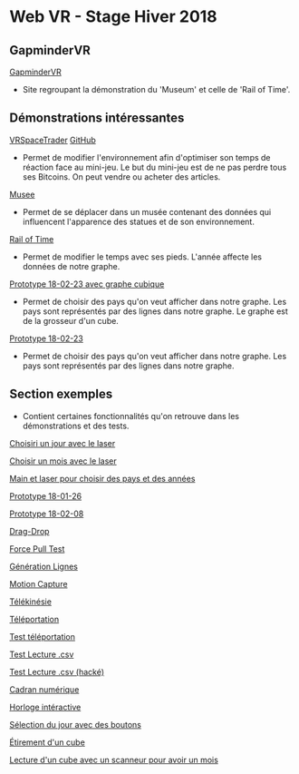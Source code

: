 # Web VR - Stage Hiver 2018

## GapminderVR
[GapminderVR](http://www.gapmindervr.org/)
 - Site regroupant la démonstration du 'Museum' et celle de 'Rail of Time'.

## Démonstrations intéressantes
[VRSpaceTrader](http://www.vrspacetrader.fun/)
[GitHub](https://rawgit.com/NikoGirardelli/WebVR_Stage/master/touch/VRSpaceTrader/index.html)
 - Permet de modifier l'environnement afin d'optimiser son temps de réaction face au mini-jeu. Le but du mini-jeu est de ne pas perdre tous ses Bitcoins. On peut vendre ou acheter des articles.

[Musee](https://rawgit.com/NikoGirardelli/WebVR_Stage/master/point/musee/index.html)
 - Permet de se déplacer dans un musée contenant des données qui influencent l'apparence des statues et de son environnement.

[Rail of Time](https://rawgit.com/NikoGirardelli/WebVR_Stage/master/point/railOfTime/index.html)
 - Permet de modifier le temps avec ses pieds. L'année affecte les données de notre graphe.

[Prototype 18-02-23 avec graphe cubique](https://rawgit.com/NikoGirardelli/WebVR_Stage/master/prototypes/prototype_02-23-graphe-cubique/index.html)
 - Permet de choisir des pays qu'on veut afficher dans notre graphe. Les pays sont représentés par des lignes dans notre graphe. Le graphe est de la grosseur d'un cube.

[Prototype 18-02-23](https://rawgit.com/NikoGirardelli/WebVR_Stage/master/prototypes/prototype_02-23/index.html)
 - Permet de choisir des pays qu'on veut afficher dans notre graphe. Les pays sont représentés par des lignes dans notre graphe.

## Section exemples
 - Contient certaines fonctionnalités qu'on retrouve dans les démonstrations et des tests.

[Choisiri un jour avec le laser](https://rawgit.com/NikoGirardelli/WebVR_Stage/master/point/jour_pointer/index.html)

[Choisir un mois avec le laser](https://rawgit.com/NikoGirardelli/WebVR_Stage/master/point/moisAvecPointer/index.html)

[Main et laser pour choisir des pays et des années](https://rawgit.com/NikoGirardelli/WebVR_Stage/master/mainEtPointer/boulesPaysEsperanceDeVieEtRevenu/index.html)

[Prototype 18-01-26](https://rawgit.com/NikoGirardelli/WebVR_Stage/master/prototypes/prototype_01-26/index.html)

[Prototype 18-02-08](https://rawgit.com/NikoGirardelli/WebVR_Stage/master/prototypes/prototype_02-08/index.html)

[Drag-Drop](https://rawgit.com/NikoGirardelli/WebVR_Stage/master/test/dragdrop/index.html)

[Force Pull Test](https://rawgit.com/NikoGirardelli/WebVR_Stage/master/test/force-pull-test/index.html)

[Génération Lignes](https://rawgit.com/NikoGirardelli/WebVR_Stage/master/test/generationLigne/index.html)

[Motion Capture](https://rawgit.com/NikoGirardelli/WebVR_Stage/master/test/motion-capture/index.html)

[Télékinésie](https://rawgit.com/NikoGirardelli/WebVR_Stage/master/test/telekinesie/index.html)

[Téléportation](https://rawgit.com/NikoGirardelli/WebVR_Stage/master/test/teleportation/index.html)

[Test téléportation](https://rawgit.com/NikoGirardelli/WebVR_Stage/master/test/test-tele/index.html)

[Test Lecture .csv](https://rawgit.com/NikoGirardelli/WebVR_Stage/master/test/test_CSV/index.html)

[Test Lecture .csv (hacké)](https://rawgit.com/NikoGirardelli/WebVR_Stage/master/test/test_CSV_hacker/index.html)

[Cadran numérique](https://rawgit.com/NikoGirardelli/WebVR_Stage/master/touch/cadran/index.html)

[Horloge intéractive](https://rawgit.com/NikoGirardelli/WebVR_Stage/master/touch/horloge/index.html)

[Sélection du jour avec des boutons](https://rawgit.com/NikoGirardelli/WebVR_Stage/master/touch/jourBouton/index.html)

[Étirement d'un cube](https://rawgit.com/NikoGirardelli/WebVR_Stage/master/touch/jourStretching/index.html)

[Lecture d'un cube avec un scanneur pour avoir un mois](https://rawgit.com/NikoGirardelli/WebVR_Stage/master/touch/moisCubeEtScanneur/index.html)
